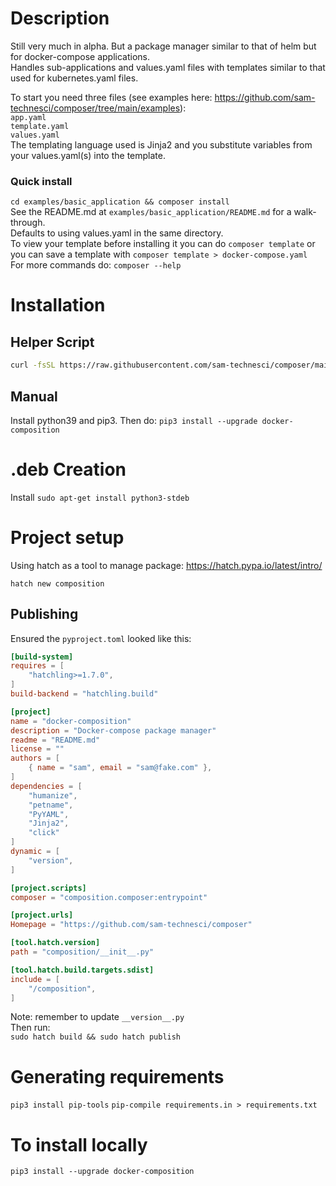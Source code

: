 # Description
Still very much in alpha. But a package manager similar to that of helm but for docker-compose applications. <br/>
Handles sub-applications and values.yaml files with templates similar to that used for kubernetes.yaml files. <br/>

To start you need three files (see examples here: https://github.com/sam-technesci/composer/tree/main/examples): <br/>
`app.yaml` <br/>
`template.yaml` <br/>
`values.yaml` <br/>
The templating language used is Jinja2 and you substitute variables from your values.yaml(s) into the template. <br/>
### Quick install
`cd examples/basic_application && composer install` <br/>
See the README.md at `examples/basic_application/README.md` for a walk-through. <br/>
Defaults to using values.yaml in the same directory. <br/>
To view your template before installing it you can do `composer template` or you can save a template with `composer template > docker-compose.yaml` <br/>
For more commands do: `composer --help`
# Installation
## Helper Script
```bash
curl -fsSL https://raw.githubusercontent.com/sam-technesci/composer/main/install.sh -o get-composer.sh && sudo /bin/bash get-composer.sh
```
## Manual 
Install python39 and pip3.
Then do:
`pip3 install --upgrade docker-composition`

# .deb Creation
Install
`sudo apt-get install python3-stdeb`


# Project setup 
Using hatch as a tool to manage package:
https://hatch.pypa.io/latest/intro/

`hatch new composition`

## Publishing

Ensured the `pyproject.toml` looked like this:
```toml
[build-system]
requires = [
    "hatchling>=1.7.0",
]
build-backend = "hatchling.build"

[project]
name = "docker-composition"
description = "Docker-compose package manager"
readme = "README.md"
license = ""
authors = [
    { name = "sam", email = "sam@fake.com" },
]
dependencies = [
    "humanize",
    "petname",
    "PyYAML",
    "Jinja2",
    "click"
]
dynamic = [
    "version",
]

[project.scripts]
composer = "composition.composer:entrypoint"

[project.urls]
Homepage = "https://github.com/sam-technesci/composer"

[tool.hatch.version]
path = "composition/__init__.py"

[tool.hatch.build.targets.sdist]
include = [
    "/composition",
]
```

Note: remember to update `__version__.py` <br/>
Then run: <br/>
`sudo hatch build && sudo hatch publish`

# Generating requirements
`pip3 install pip-tools`
`pip-compile requirements.in > requirements.txt`

# To install locally
`pip3 install --upgrade docker-composition`